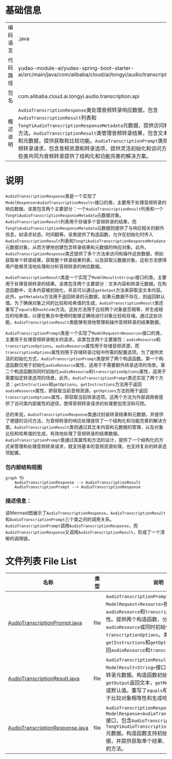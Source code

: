 # 基础信息

|      |      |
|------|------|
| 编码语言 | .java |
| 代码路径 | yudao-module-ai/yudao-spring-boot-starter-ai/src/main/java/com/alibaba/cloud/ai/tongyi/audio/transcription/api |
| 包名 | com.alibaba.cloud.ai.tongyi.audio.transcription.api |
| 概述说明 | `AudioTranscriptionResponse`类处理音频转录响应数据，包含`AudioTranscriptionResult`列表和`TongYiAudioTranscriptionResponseMetadata`元数据，提供访问和操作方法。`AudioTranscriptionResult`类管理音频转录结果，包含文本内容和元数据，提供获取和比较功能。`AudioTranscriptionPrompt`类处理音频转录请求，包含音频资源和转录选项，提供灵活初始化和访问方法。这些类共同为音频转录提供了结构化和功能完善的解决方案。 |

# 说明

`AudioTranscriptionResponse`类是一个实现了`ModelResponse<AudioTranscriptionResult>`接口的类，主要用于处理音频转录的响应数据。该类包含两个主要部分：一个`AudioTranscriptionResult`列表和一个`TongYiAudioTranscriptionResponseMetadata`元数据对象。`AudioTranscriptionResult`列表用于存储多个音频转录的结果，而`TongYiAudioTranscriptionResponseMetadata`元数据则提供了与响应相关的额外信息，如请求状态、时间戳等。该类提供了构造函数，允许在初始化时传入`AudioTranscriptionResult`列表和`TongYiAudioTranscriptionResponseMetadata`元数据对象，从而方便地创建包含转录结果和元数据的响应对象。此外，`AudioTranscriptionResponse`类还提供了多个方法来访问和操作这些数据，例如获取单个转录结果、获取整个转录结果列表，以及获取元数据对象。这些方法使得用户能够灵活地处理和分析音频转录的响应数据。

`AudioTranscriptionResult`类是一个实现了`ModelResult<String>`接口的类，主要用于处理音频转录的结果。该类包含两个主要部分：文本内容和转录元数据。在构造函数中，文本内容被初始化，并且可以通过`getOutput`方法来获取该文本内容。此外，`getMetadata`方法用于返回转录的元数据，如果元数据不存在，则返回默认值。为了确保对象之间的比较和哈希值的生成，`AudioTranscriptionResult`类还重写了`equals`和`hashCode`方法。这些方法用于比较两个对象是否相等，并生成相应的哈希值，以便在集合中使用时能够正确地进行对象比较和存储。通过这些功能，`AudioTranscriptionResult`类能够有效地管理和操作音频转录的结果数据。

`AudioTranscriptionPrompt`类是一个实现了`ModelRequest<Resource>`接口的类，主要用于处理音频转录相关的请求。该类包含两个主要属性：`audioResource`和`transcriptionOptions`。`audioResource`属性用于存储音频资源，而`transcriptionOptions`属性则用于存储转录过程中所需的配置选项。为了提供灵活的初始化方式，`AudioTranscriptionPrompt`类提供了两个构造函数。第一个构造函数仅用于初始化`audioResource`属性，适用于不需要额外转录选项的场景。第二个构造函数则同时初始化`audioResource`和`transcriptionOptions`属性，适用于需要指定转录选项的场景。此外，`AudioTranscriptionPrompt`类还实现了两个方法：`getInstructions`和`getOptions`。`getInstructions`方法用于返回`audioResource`属性，即获取当前音频资源。`getOptions`方法则用于返回`transcriptionOptions`属性，即获取当前转录选项。这两个方法为外部调用者提供了访问类内部属性的途径，使得音频转录请求的处理更加灵活和可控。

总的来说，`AudioTranscriptionResponse`类通过封装转录结果和元数据，并提供了便捷的访问方法，为音频转录的响应处理提供了一个结构化和功能完善的解决方案。`AudioTranscriptionResult`类则通过其文本内容和元数据的管理，以及对象比较和哈希值的生成，有效地处理了音频转录的结果数据。`AudioTranscriptionPrompt`类通过其属性和方法的设计，提供了一个结构化的方式来管理和处理音频转录请求，既支持基本的音频资源处理，也支持复杂的转录选项配置。


### 包内部结构视图

```mermaid
graph TD
    AudioTranscriptionResponse --> AudioTranscriptionResult
    AudioTranscriptionPrompt --> AudioTranscriptionResponse
```

### 描述信息：
该Mermaid图展示了`AudioTranscriptionResponse`、`AudioTranscriptionResult`和`AudioTranscriptionPrompt`三个类之间的调用关系。`AudioTranscriptionPrompt`调用`AudioTranscriptionResponse`，而`AudioTranscriptionResponse`又调用`AudioTranscriptionResult`，形成了一个清晰的调用链。

# 文件列表 File List

| 名称   | 类型  | 说明 |
|-------|------|-------------|
| [AudioTranscriptionPrompt.java](AudioTranscriptionPrompt.md) | file | `AudioTranscriptionPrompt`类实现`ModelRequest<Resource>`接口，包含`audioResource`和`transcriptionOptions`属性。提供两个构造函数，分别初始化`audioResource`或同时初始化`audioResource`和`transcriptionOptions`。类实现`getInstructions`和`getOptions`方法，分别返回`audioResource`和`transcriptionOptions`。 |
| [AudioTranscriptionResult.java](AudioTranscriptionResult.md) | file | `AudioTranscriptionResult`类实现了`ModelResult<String>`接口，包含文本内容和转录元数据。构造函数初始化文本，`getOutput`返回文本，`getMetadata`返回元数据或默认值。重写了`equals`和`hashCode`方法，用于比较对象相等性和生成哈希值。 |
| [AudioTranscriptionResponse.java](AudioTranscriptionResponse.md) | file | `AudioTranscriptionResponse`类实现了`ModelResponse<AudioTranscriptionResult>`接口，包含`AudioTranscriptionResult`列表和`TongYiAudioTranscriptionResponseMetadata`元数据。构造函数支持初始化结果列表和元数据，并提供获取单个结果、结果列表和元数据的方法。 |


